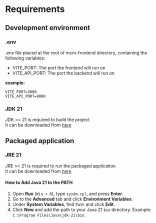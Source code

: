 # Requirements

## Development environment
### .env
.env file placed at the root of mcm-frontend directory, containing the following variables:
- VITE_PORT: The port the frontend will run on
- VITE_API_PORT: The port the backend will run on

**example:**
```
VITE_PORT=3000
VITE_API_PORT=8080
```

### JDK 21
JDK >= 21 is required to build the project <br>
It can be downloaded from [here](https://www.oracle.com/fr/java/technologies/downloads/#java21)

## Packaged application
### JRE 21
JRE >= 21 is required to run the packaged application <br>
It can be downloaded from [here](https://www.oracle.com/fr/java/technologies/downloads/#java21) <br>

#### How to Add Java 21 to the PATH
1. Open **Run** (`Win + R`), type `sysdm.cpl`, and press **Enter**.
2. Go to the **Advanced** tab and click **Environment Variables**.
3. Under **System Variables**, find `Path` and click **Edit**.
4. Click **New** and add the path to your Java 21 `bin` directory. Example: `C:\Program Files\Java\jdk-21\bin`.

